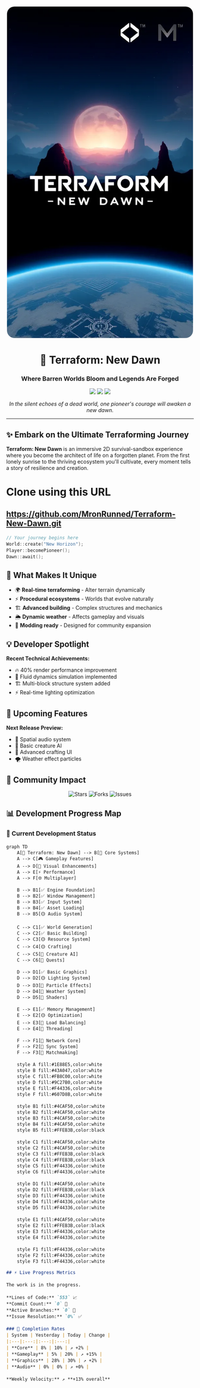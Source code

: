 <p align="center">
  <img src="https://github.com/MronRunned/Terraform-New-Dawn/raw/a6ca68dca2b114d46ffcba7514d8cc02ec8a5bb9/banner.webp" alt="Terraform: New Dawn Banner" width="500" style="border-radius: 20px;"/>
</p>

<h1 align="center">🌱 Terraform: New Dawn</h1>
<h3 align="center">Where Barren Worlds Bloom and Legends Are Forged</h3>

<p align="center">
  <img src="https://img.shields.io/badge/Version-0.1.0%20Alpha-ff6b35?style=for-the-badge&logo=starship&logoColor=white"/>
  <img src="https://img.shields.io/badge/C++-17-00599C?style=for-the-badge&logo=cplusplus&logoColor=white"/>
  <img src="https://img.shields.io/badge/SFML-2.5.0-8CC84B?style=for-the-badge&logo=sfml&logoColor=white"/>
</p>

<p align="center">
  <em>In the silent echoes of a dead world, one pioneer's courage will awaken a new dawn.</em>
</p>

---

## ✨ Embark on the Ultimate Terraforming Journey

**Terraform: New Dawn** is an immersive 2D survival-sandbox experience where you become the architect of life on a forgotten planet. From the first lonely sunrise to the thriving ecosystem you'll cultivate, every moment tells a story of resilience and creation.

# Clone using this URL
## https://github.com/MronRunned/Terraform-New-Dawn.git

```cpp
// Your journey begins here
World::create("New Horizon");
Player::becomePioneer();
Dawn::await();
```
## 🎯 What Makes It Unique

- 🌍 **Real-time terraforming** - Alter terrain dynamically
- ⚡ **Procedural ecosystems** - Worlds that evolve naturally  
- 🏗️ **Advanced building** - Complex structures and mechanics
- 🌦️ **Dynamic weather** - Affects gameplay and visuals
- 🔧 **Modding ready** - Designed for community expansion

## 💡 Developer Spotlight

**Recent Technical Achievements:**
- 🔥 40% render performance improvement
- 🌊 Fluid dynamics simulation implemented
- 🏗️ Multi-block structure system added
- ⚡ Real-time lighting optimization

## 📅 Upcoming Features

**Next Release Preview:**
- 🎵 Spatial audio system
- 🤖 Basic creature AI
- 🔧 Advanced crafting UI
- 🌪️ Weather effect particles

## 🤝 Community Impact

<p align="center">
  <img src="https://img.shields.io/github/stars/MronRunned/Terraform-New-Dawn?style=flat-square" alt="Stars"/>
  <img src="https://img.shields.io/github/forks/MronRunned/Terraform-New-Dawn?style=flat-square" alt="Forks"/>
  <img src="https://img.shields.io/github/issues/MronRunned/Terraform-New-Dawn?style=flat-square" alt="Issues"/>
</p>

## 📊 Development Progress Map

### 🎯 Current Development Status

```mermaid
graph TD
    A[🎯 Terraform: New Dawn] --> B[🚀 Core Systems]
    A --> C[🎮 Gameplay Features]
    A --> D[🎨 Visual Enhancements]
    A --> E[⚡ Performance]
    A --> F[🌐 Multiplayer]
    
    B --> B1[✅ Engine Foundation]
    B --> B2[✅ Window Management]
    B --> B3[✅ Input System]
    B --> B4[✅ Asset Loading]
    B --> B5[🟡 Audio System]
    
    C --> C1[✅ World Generation]
    C --> C2[✅ Basic Building]
    C --> C3[🟡 Resource System]
    C --> C4[🟡 Crafting]
    C --> C5[🔴 Creature AI]
    C --> C6[🔴 Quests]
    
    D --> D1[✅ Basic Graphics]
    D --> D2[🟡 Lighting System]
    D --> D3[🔴 Particle Effects]
    D --> D4[🔴 Weather System]
    D --> D5[🔴 Shaders]
    
    E --> E1[✅ Memory Management]
    E --> E2[🟡 Optimization]
    E --> E3[🔴 Load Balancing]
    E --> E4[🔴 Threading]
    
    F --> F1[🔴 Network Core]
    F --> F2[🔴 Sync System]
    F --> F3[🔴 Matchmaking]
    
    style A fill:#1E88E5,color:white
    style B fill:#43A047,color:white
    style C fill:#FB8C00,color:white
    style D fill:#9C27B0,color:white
    style E fill:#F44336,color:white
    style F fill:#607D8B,color:white
    
    style B1 fill:#4CAF50,color:white
    style B2 fill:#4CAF50,color:white
    style B3 fill:#4CAF50,color:white
    style B4 fill:#4CAF50,color:white
    style B5 fill:#FFEB3B,color:black
    
    style C1 fill:#4CAF50,color:white
    style C2 fill:#4CAF50,color:white
    style C3 fill:#FFEB3B,color:black
    style C4 fill:#FFEB3B,color:black
    style C5 fill:#F44336,color:white
    style C6 fill:#F44336,color:white
    
    style D1 fill:#4CAF50,color:white
    style D2 fill:#FFEB3B,color:black
    style D3 fill:#F44336,color:white
    style D4 fill:#F44336,color:white
    style D5 fill:#F44336,color:white
    
    style E1 fill:#4CAF50,color:white
    style E2 fill:#FFEB3B,color:black
    style E3 fill:#F44336,color:white
    style E4 fill:#F44336,color:white
    
    style F1 fill:#F44336,color:white
    style F2 fill:#F44336,color:white
    style F3 fill:#F44336,color:white
```
```markdown
## ⚡ Live Progress Metrics

The work is in the progress.

**Lines of Code:** `553` 📈
**Commit Count:** `0` 🔄  
**Active Branches:** `0` 🌿
**Issue Resolution:** `0%` ✅

### 🎯 Completion Rates
| System | Yesterday | Today | Change |
|:---|:---:|:---:|:---:|
| **Core** | 8% | 10% | ↗️ +2% |
| **Gameplay** | 5% | 20% | ↗️ +15% |
| **Graphics** | 28% | 30% | ↗️ +2% |
| **Audio** | 0% | 0% | ↗️ +0% |

**Weekly Velocity:** ↗️ **+13% overall**
